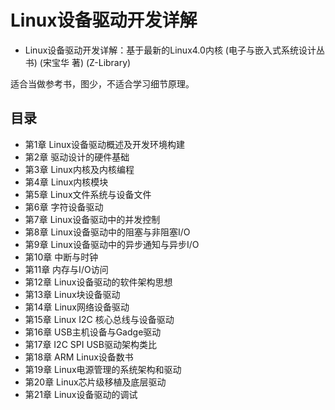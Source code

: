 # Linux设备驱动开发详解

- Linux设备驱动开发详解：基于最新的Linux4.0内核 (电子与嵌入式系统设计丛书) (宋宝华 著) (Z-Library)

适合当做参考书，图少，不适合学习细节原理。

## 目录

- 第1章 Linux设备驱动概述及开发环境构建
- 第2章 驱动设计的硬件基础
- 第3章 Linux内核及内核编程
- 第4章 Linux内核模块
- 第5章 Linux文件系统与设备文件
- 第6章 字符设备驱动
- 第7章 Linux设备驱动中的并发控制
- 第8章 Linux设备驱动中的阻塞与非阻塞I/O
- 第9章 Linux设备驱动中的异步通知与异步I/O
- 第10章 中断与时钟
- 第11章 内存与I/O访问
- 第12章 Linux设备驱动的软件架构思想
- 第13章 Linux块设备驱动
- 第14章 Linux网络设备驱动
- 第15章 Linux I2C 核心总线与设备驱动
- 第16章 USB主机设备与Gadge驱动
- 第17章 I2C SPI USB驱动架构类比
- 第18章 ARM Linux设备数书
- 第19章 Linux电源管理的系统架构和驱动
- 第20章 Linux芯片级移植及底层驱动
- 第21章 Linux设备驱动的调试
